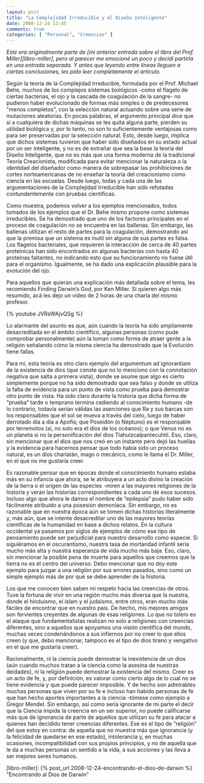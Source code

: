 ```yaml
---
layout: post
title: "La Complejidad Irreducible y el Diseño Inteligente"
date: 2008-12-24 12:45
comments: true
categories: [ "Personal", "Creencias" ]
---
```


_Este era originalmente parte de 
[mi anterior entrada sobre el libro del Prof. Miller][libro-miller], 
pero al parecer me emocioné un poco y decidí partirla en una entrada separada. Y antes que leyendo entre líneas 
lleguen a ciertas conclusiones, les pido leer completamente el artículo._

Según la teoría de la Complejidad Irreducible, formulada por el Prof. Michael Behe, muchos de los complejos sistemas 
biológicos -como el flagelo de ciertas bacterias, el ojo y la cascada de coagulación de la sangre- no pudieron haber 
evolucionado de formas más simples o de predecesores "menos completos", con la selección natural actuando sobre una 
serie de mutaciones aleatorias. En pocas palabras, el argumento principal dice que si a cualquiera de dichas máquinas 
se les quita alguna parte, pierden su utilidad biológica y, por lo tanto, no son lo suficientemente ventajosas como 
para ser preservadas por la selección natural. Esto, desde luego, implica que dichos sistemas tuvieron que haber sido 
diseñados en su estado actual por un ser inteligente, y no es de extrañar que sea la base la teoría del Diseño 
Inteligente, que no es más que una forma moderna de la tradicional Teoría Creacionista, modificada para evitar 
mencionar la naturaleza o la identidad del diseñador como manera de sobrepasar las prohibiciones de cortes 
norteamericanas de no enseñar la teoría del creacionismo como ciencia en las escuelas. Desde luego, todas y cada una 
de las argumentaciones de la Complejidad Irreducible han sido refutadas contundentemente con pruebas científicas.

<!-- more -->

Como muestra, podemos volver a los ejemplos mencionados, todos tomados de los ejemplos que el Dr. Behe mismo propone 
como sistemas irreducibles. Se ha demostrado que uno de los factores principales en el proceso de coagulación no se 
encuentra en las ballenas. Sin embargo, las ballenas utilizan el resto de partes para la coagulación, demostrando así 
que la premisa que un sistema es inutil sin alguna de sus partes es falsa. Los flagelos bacteriales, que requieren 
la interacción de cerca de 40 partes proteínicas han sido encontrados en algunas bacterias con hasta 40 proteinas 
faltantes, no indicando esto que su funcionamiento no fuese útil para el organismo. Igualmente, se ha dado una 
explicación plausible para la evolución del ojo.

Para aquellos que quieran una explicación más detallada sobre el tema, les recomiendo Finding Darwin’s God, por Ken 
Miller. Si quieren algo más resumido, acá les dejo un video de 2 horas de una charla del mismo profesor.

{% youtube JVRsWAjvQSg %}

Lo alarmante del asunto es que, aún cuando la teoría ha sido ampliamente desacreditada en el ámbito científico, 
algunas personas (como pude comprobar personalmente) aún la toman como forma de atraer gente a la religión señalando 
cómo la misma ciencia ha demostrado que la Evolución tiene fallas.

Para mi, esta teoría es otro claro ejemplo del argumentum ad ignorantiam de la existencia de dios (que conste que no 
lo menciono con la connotación negativa que salta a primera vista), donde se asume que algo es cierto simplemente porque 
no ha sido demostrado que sea falso y donde se utiliza la falta de evidencia para un punto de vista como prueba para 
demostrar otro punto de vista. Ha sido claro durante la historia que dicha forma de “prueba” tarde o temprano termina 
cediendo al conocimiento humano -de lo contrario, todavía serían válidas las aserciones que Ra y sus barcas son los 
responsables que el sol se mueva a través del cielo, luego de haber derrotado día a día a Apofis; que Poseidón (o Neptuno) 
es el responsable por terremotos (sí, no solo era el dios de los océanos); o que Venus no es un planeta si no la 
personificación del dios Tlahuizcalpantecuhtli. Eso, claro, sin mencionar que el dios que nos creó en un instante pero 
dejó las huellas y la evidencia para hacernos pensar que todo había sido un proceso natural, es un dios charlatán, mago 
o mecánico, como le llama el Dr. Miller, en el que no me gustaría creer.

Es razonable pensar que en épocas donde el conocimiento humano estaba más en su infancia que ahora, se le atribuyera a 
un acto divino la creación de la tierra o el origen de las especies -miren a las mayores religiones de la historia y 
verán las historias correspondientes a cada uno de esos sucesos. Incluso algo que ahora le damos el nombre de “epilepsia” 
pudo haber sido fácilmente atribuido a una posesión demoníaca. Sin embargo, no es razonable que en nuestra época aún 
se tomen dichas historias literalmente y, más aún, que se intente desacreditar uno de las mayores teorías científicas 
de la humanidad en base a dichos relatos. En la cultura occidental ya pasamos por siglos de ejemplos de cómo ese tipo 
de pensamiento puede ser perjudicial para nuestro desarrollo como especie. Si siguiéramos en el oscurantismo, nuestra 
tasa de mortandad infantil sería mucho más alta y nuestra esperanza de vida mucho más baja. Eso, claro, sin mencionar 
la posible pena de muerte para aquellos que creemos que la tierra no es el centro del universo. Debo mencionar que no 
doy este ejemplo para juzgar a una religión por sus errores pasados, sino como un simple ejemplo más de por qué se debe 
aprender de la historia.

Los que me conocen bien saben mi respeto hacia las creencias de otros. Tuve la fortuna de vivir en una región mucho más 
diversa que la nuestra, donde el hinduismo, el islam y el judaismo, entre otros, eran mucho más fáciles de encontrar que 
en nuestro pais. De hecho, mis mejores amigos son fervientes creyentes de algunas de esas religiones. Lo que no tolero es 
el ataque que fundamentalistas realizan no solo a religiones con creencias diferentes, sino a aquellos que apoyamos una 
visión científica del mundo, muchas veces condenándonos a sus infiernos por no creer lo que ellos creen (y que, debo 
mencionar, tampoco es el tipo de dios tirano y vengativo en el que me gustaría creer).

Racionalmente, ni la ciencia puede demostrar la inexistencia de un dios (aún cuando muchos tratan a la ciencia como la 
asesina de nuestras deidades), ni la religión puede demostrar la existencia del mismo. Creer es un acto de fe, y, por 
definición, es valorar como cierto algo de lo cual no se tiene evidencia y que puede parecer imposible. Y de hecho son 
admirables muchas personas que viven por su fe e incluso han habido personas de fe que han hecho aportes importantes a 
la ciencia -tómese como ejemplo a Gregor Mendel. Sin embargo, así como sería ignorante de mi parte el decir que la Ciencia 
impide la creencia en un ser superior, no puede calificarse más que de ignorancia de parte de aquellos que utilizan su fe 
para atacar a quienes han decidido tener creencias diferentes. Ese es el tipo de “religión” del que estoy en contra: de 
aquella que no muestra más que ignorancia (y la felicidad de quedarse en ese estado), intolerancia y, en muchas ocasiones, 
incompatibilidad con sus propios principios, y no de aquella que le da a muchas personas un sentido a la vida, a sus 
acciones y las lleva a ser mejores seres humanos.

[libro-miller]: {% post_url 2008-12-24-encontrando-el-dios-de-darwin %} "Encontrando al Dios de Darwin"
